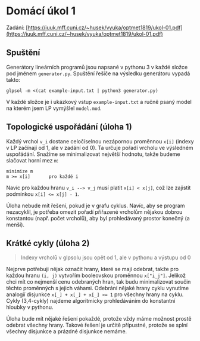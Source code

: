 Domácí úkol 1
=============

Zadání: [https://iuuk.mff.cuni.cz/~husek/vyuka/optmet1819/ukol-01.pdf](https://iuuk.mff.cuni.cz/~husek/vyuka/optmet1819/ukol-01.pdf)


Spuštění
--------

Generátory lineárních programů jsou napsané v pythonu 3 v každé složce pod jménem `generator.py`. Spuštění řešiče na výsledku generátoru vypadá takto:

    glpsol -m <(cat example-input.txt | python3 generator.py)

V každé složce je i ukázkový vstup `example-input.txt` a ručně psaný model na kterém jsem LP vymýšlel `model.mod`.


Topologické uspořádání (úloha 1)
--------------------------------

Každý vrchol `v_i` dostane celočíselnou nezápornou proměnnou `x[i]` (indexy v LP začínají od 1, ale v zadání od 0). Ta určuje pořadí vrcholu ve výsledném uspořádání. Snažíme se minimalizovat největší hodnotu, takže budeme slačovat horní mez `m`:

    minimize m
    m >= x[i]       pro každé i

Navíc pro každou hranu `v_i --> v_j` musí platit `x[i] < x[j]`, což lze zajistit podmínkou `x[i] <= x[j] - 1`.

Úloha nebude mít řešení, pokud je v grafu cyklus. Navíc, aby se program nezacyklil, je potřeba omezit pořadí přiřazené vrcholům nějakou dobrou konstantou (např. počet vrcholů), aby byl prohledávaný prostor konečný (a menší).


Krátké cykly (úloha 2)
----------------------

> Indexy vrcholů v glpsolu jsou opět od 1, ale v pythonu a výstupu od 0

Nejprve potřebuji nějak označit hrany, které se mají odebrat, takže pro každou hranu `(i, j)` vytvořím booleovskou proměnnou `x["i_j"]`. Jelikož chci mít co nejmenší cenu odebraných hran, tak budu minimalizovat součin těchto proměnných s jejich váhami. Odebrání nějaké hrany cyklu vynutíme analogií disjunkce `x[_] + x[_] + x[_] >= 1` pro všechny hrany na cyklu. Cykly (3,4-cykly) najdeme algoritmicky prohledáváním do konstantní hloubky v pythonu.

Úloha bude mít nějaké řešení pokaždé, protože vždy máme možnost prostě odebrat všechny hrany. Takové řešení je určitě přípustné, protože se splní všechny disjunkce a prázdné disjunkce nemáme.
